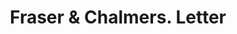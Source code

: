 ---
doi: 10.7916/D8058SWZ
date_other: '1888'
date_other_textual: '1888'
form: correspondence
genre:
- Letters (correspondence)
name:
- Fraser & Chalmers
object_in_context_url: https://biggert.cul.columbia.edu/items/view/ave_biggert_00190
subject_hierarchical_geographic:
- Chicago, Illinois, United States
subject_name:
- Fraser & Chalmers
title: Fraser & Chalmers. Letter
sort_title: Fraser & Chalmers. Letter
call_number: ave_biggert_00190
coordinates:
- 41.83694444444445,-87.68472222222222
pid: ave_biggert_00190
identifiers: ave_biggert_00190
thumbnail: https://derivativo-3.library.columbia.edu/iiif/2/ldpd:345086/full/!256,256/0/native.jpg
permalink: /biggert/ave_biggert_00190/
layout: iiif-image-page
---
